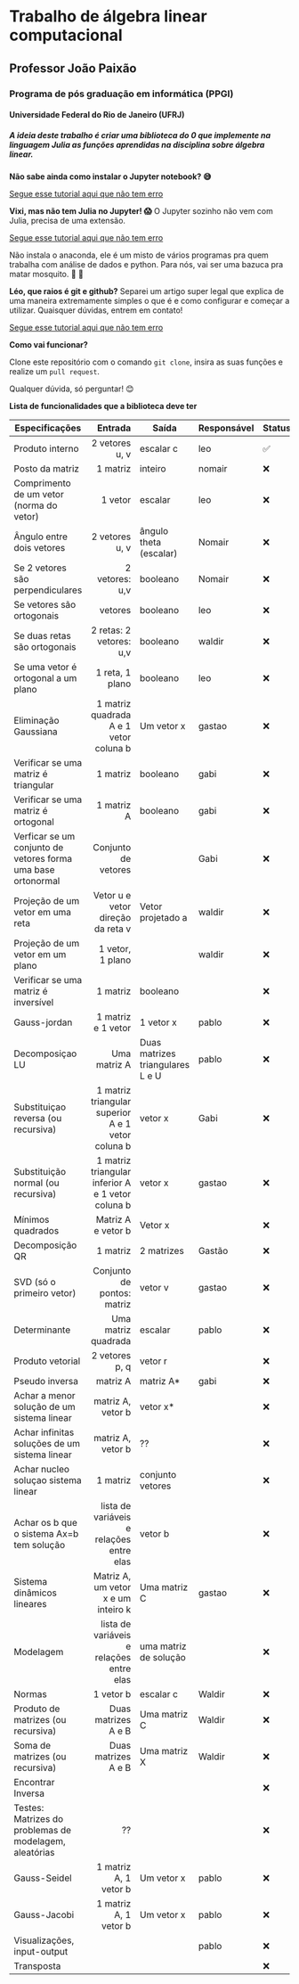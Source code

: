 # Trabalho de álgebra linear computacional
## Professor João Paixão
### Programa de pós graduação em informática (PPGI) 
#### Universidade Federal do Rio de Janeiro (UFRJ)


##### A ideia deste trabalho é criar uma biblioteca do 0 que implemente na linguagem Julia as funções aprendidas na disciplina sobre álgebra linear.



**Não sabe ainda como instalar o Jupyter notebook? :sweat_smile:**

[Segue esse tutorial aqui que não tem erro](https://medium.com/horadecodar/como-instalar-o-jupyter-notebook-windows-e-linux-20701fc583c)


**Vixi, mas não tem Julia no Jupyter! :scream:**
O Jupyter sozinho não vem com Julia, precisa de uma extensão.

[Segue esse tutorial aqui que não tem erro](https://datatofish.com/add-julia-to-jupyter/)

 
Não instala o anaconda, ele é um misto de vários programas pra quem trabalha com análise de dados e python. Para nós, vai ser uma bazuca pra matar mosquito. :honeybee: :gun:

**Léo, que raios é git e github?**
Separei um artigo super legal que explica de uma maneira extremamente simples o que é e como configurar e começar a utilizar. Quaisquer dúvidas, entrem em contato! 

[Segue esse tutorial aqui que não tem erro](https://medium.com/reprogramabr/git-e-github-por-onde-come%C3%A7ar-ca88a783c223)


**Como vai funcionar?**

Clone este repositório com o comando `git clone`, insira as suas funções e realize um `pull request`. 

Qualquer dúvida, só perguntar! :blush:

**Lista de funcionalidades que a biblioteca deve ter**

| Especificações                                               |                                           Entrada | Saída                            | Responsável | Status |
|--------------------------------------------------------------|--------------------------------------------------:|----------------------------------|-------------|--------|
| Produto interno                                              | 2 vetores u, v                                    | escalar c                        | leo         |	:white_check_mark:	 | 
| Posto da matriz                                              | 1 matriz                                          | inteiro                          | nomair      |	:x:	 |
| Comprimento de um vetor (norma do vetor)                     | 1 vetor                                           | escalar                          | leo         |	:x:	 |
| Ângulo entre dois vetores                                    | 2 vetores u, v                                    | ângulo theta (escalar)           | Nomair      |	:x:	 |
| Se 2 vetores são perpendiculares                             | 2 vetores: u,v                                    | booleano                         | Nomair      |	:x:	 |
| Se vetores são ortogonais                                    | vetores                                           | booleano                         | leo         |	:x:	 |
| Se duas retas são ortogonais                                 | 2 retas: 2 vetores: u,v                           | booleano                         | waldir      |	:x:	 |
| Se uma vetor é ortogonal a um plano                          | 1 reta, 1 plano                                   | booleano                         | leo         |	:x:	 |
| Eliminação Gaussiana                                         | 1 matriz quadrada A e 1 vetor coluna b            | Um vetor x                       | gastao      |	:x:	 |
| Verificar se uma matriz é triangular                         | 1 matriz                                          | booleano                         | gabi        |	:x:	 |
| Verificar se uma matriz é ortogonal                          | 1 matriz A                                        | booleano                         | gabi        |	:x:	 |
| Verficar se um conjunto de vetores forma uma base ortonormal | Conjunto de vetores                               |                                  | Gabi        |	:x:	 |
| Projeção de um vetor em uma reta                             | Vetor u e vetor direção da reta v                 | Vetor projetado a                | waldir      |	:x:	 |
| Projeção de um vetor em um plano                             | 1 vetor, 1 plano                                  |                                  | waldir      |	:x:	 |
| Verificar se uma matriz é inversível                         | 1 matriz                                          | booleano                         |             |	:x:	 |
| Gauss-jordan                                                 | 1 matriz e 1 vetor                                | 1 vetor x                        | pablo       |	:x:	 |
| Decomposiçao LU                                              | Uma matriz A                                      | Duas matrizes triangulares L e U | pablo       |	:x:	 |
| Substituiçao reversa (ou recursiva)                          | 1 matriz triangular superior A e 1 vetor coluna b | vetor x                          | Gabi        |	:x:	 |
| Substituição normal (ou recursiva)                           | 1 matriz triangular inferior A e 1 vetor coluna b | vetor x                          | gastao      |	:x:	 |
| Mínimos quadrados                                            | Matriz A e vetor b                                | Vetor x                          |             |	:x:	 |
| Decomposição QR                                              | 1 matriz                                          | 2 matrizes                       | Gastão      |	:x:	 |
| SVD (só o primeiro vetor)                                    | Conjunto de pontos: matriz                        | vetor v                          | gastao      |	:x:	 |
| Determinante                                                 | Uma matriz quadrada                               | escalar                          | pablo       |	:x:	 |
| Produto vetorial                                             | 2 vetores p, q                                    | vetor r                          |             |	:x:	 |
| Pseudo inversa                                               | matriz A                                          | matriz A*                        | gabi        |	:x:	 |
| Achar a menor solução de um sistema linear                   | matriz A, vetor b                                 | vetor x*                         |             |	:x:	 |
| Achar infinitas soluções de um sistema linear                | matriz A, vetor b                                 | ??                               |             |	:x:	 |
| Achar nucleo soluçao sistema linear                          | 1 matriz                                          | conjunto vetores                 |             |	:x:	 |
| Achar os b que o sistema Ax=b tem solução                    | lista de variáveis e relações entre elas          | vetor b                          |             |	:x:	 |
| Sistema dinâmicos lineares                                   | Matriz A, um vetor x e um inteiro k               | Uma matriz C                     | gastao      |	:x:	 |
| Modelagem                                                    | lista de variáveis e relações entre elas          | uma matriz de solução            |             |	:x:	 |
| Normas                                                       | 1 vetor b                                         | escalar c                        | Waldir      |	:x:	 |
| Produto de matrizes (ou recursiva)                           | Duas matrizes A e B                               | Uma matriz C                     | Waldir      |	:x:	 |
| Soma de matrizes (ou recursiva)                              | Duas matrizes A e B                               | Uma matriz X                     | Waldir      |	:x:	 |
| Encontrar Inversa                                            |                                                   |                                  |             |	:x:	 |
| Testes: Matrizes do problemas de modelagem, aleatórias       | ??                                                |                                  |             |	:x:	 |
| Gauss-Seidel                                                 | 1 matriz A, 1 vetor b                             | Um vetor x                       | pablo       |	:x:	 |
| Gauss-Jacobi                                                 | 1 matriz A, 1 vetor b                             | Um vetor x                       | pablo       |	:x:	 |
| Visualizações, input-output                                  |                                                   |                                  | pablo       |	:x:	 |
| Transposta                                                   |                                                   |                                  |             |	:x:	 |